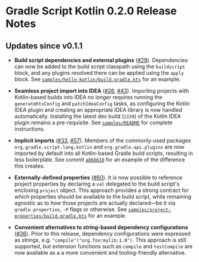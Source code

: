 Gradle Script Kotlin 0.2.0 Release Notes
========================================

Updates since v0.1.1
--------------------

 * **Build script dependencies and external plugins** ([#29](https://github.com/gradle/gradle-script-kotlin/issues/29)). Dependencies can now be added to the build script classpath using the `buildscript` block, and any plugins resolved there can be applied using the `apply` block. See [`samples/hello-kotlin/build.gradle.kts`](https://github.com/gradle/gradle-script-kotlin/blob/v0.2.0/samples/hello-kotlin/build.gradle.kts) for an example.

 * **Seamless project import into IDEA** ([#26](https://github.com/gradle/gradle-script-kotlin/issues/26), [#43](https://github.com/gradle/gradle-script-kotlin/issues/43)). Importing projects with Kotlin-based builds into IDEA no longer requires running the `generateKtsConfig` and `patchIdeaConfig` tasks, as configuring the Kotlin IDEA plugin and creating an appropriate IDEA library is now handled automatically. Installing the latest dev build (`1159`) of the Kotlin IDEA plugin remains a pre-requisite. See [`samples/README`](https://github.com/gradle/gradle-script-kotlin/tree/v0.2.0/samples) for complete instructions.

 * **Implicit imports** ([#33](https://github.com/gradle/gradle-script-kotlin/issues/33), [#57](https://github.com/gradle/gradle-script-kotlin/issues/57)). Members of the commonly-used packages `org.gradle.script.lang.kotlin` and `org.gradle.api.plugins` are now imported by default into all Kotlin-based Gradle build scripts, resulting in less boilerplate. See commit [`a866610`](https://github.com/gradle/gradle-script-kotlin/commit/a866610f87a68793bef24d98c3eda0cb71e5a3e7) for an example of the difference this creates.

 * **Externally-defined properties** ([#60](https://github.com/gradle/gradle-script-kotlin/issues/60)). It is now possible to reference project properties by declaring a `val` delegated to the build script's enclosing `project` object. This approach provides a strong contract for _which_ properties should be available to the build script, while remaining agnostic as to _how_ those projects are actually declared—be it via `gradle.properties`, `-P` flags or otherwise. See [`samples/project-properties/build.gradle.kts`](https://github.com/gradle/gradle-script-kotlin/blob/v0.2.0/samples/project-properties/build.gradle.kts) for an example.

 * **Convenient alternatives to string-based dependency configurations** ([#36](https://github.com/gradle/gradle-script-kotlin/issues/36)). Prior to this release, dependency configurations were expressed as strings, e.g. `"compile"("org.foo:mylib:1.0")`. This approach is still supported, but extension functions such as `compile` and `testCompile` are now available as a a more convenient and tooling-friendly alternative.
